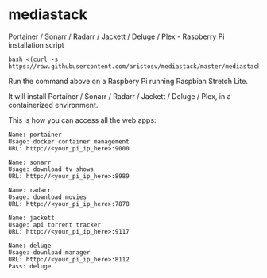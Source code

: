 # mediastack
Portainer / Sonarr / Radarr / Jackett / Deluge / Plex - Raspberry Pi installation script
```
bash <(curl -s https://raw.githubusercontent.com/aristosv/mediastack/master/mediastack)
```
Run the command above on a Raspbery Pi running Raspbian Stretch Lite.

It will install Portainer / Sonarr / Radarr / Jackett / Deluge / Plex, in a containerized environment.

This is how you can access all the web apps:

```
Name: portainer
Usage: docker container management
URL: http://<your_pi_ip_here>:9000
```
```
Name: sonarr
Usage: download tv shows
URL: http://<your_pi_ip_here>:8989
```
```
Name: radarr
Usage: download movies
URL: http://<your_pi_ip_here>:7878
```
```
Name: jackett
Usage: api torrent tracker
URL: http://<your_pi_ip_here>:9117
```
```
Name: deluge
Usage: download manager
URL: http://<your_pi_ip_here>:8112
Pass: deluge
```
